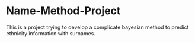 # Name-Method-Project
This is a project trying to develop a complicate bayesian method to predict ethnicity information with surnames.
